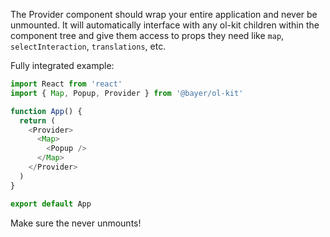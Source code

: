 The Provider component should wrap your entire application and never be unmounted. It will automatically interface with any ol-kit children within the component tree and give them access to props they need like `map`, `selectInteraction`, `translations`, etc.

Fully integrated example:
```javascript static
import React from 'react'
import { Map, Popup, Provider } from '@bayer/ol-kit'

function App() {
  return (
    <Provider>
      <Map>
        <Popup />
      </Map>
    </Provider>
  )
}

export default App
```
Make sure the <Provider> never unmounts!
